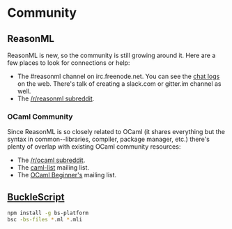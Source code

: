 # Community

## ReasonML

ReasonML is new, so the community is still growing around it. Here are a few places to look for connections or help:

- The #reasonml channel on irc.freenode.net. You can see the [chat logs](http://irclog.whitequark.org/reasonml/) on the web. There's talk of creating a slack.com or gitter.im channel as well.
- The [/r/reasonml subreddit](http://reddit.com/r/reasonml).

### OCaml Community

Since ReasonML is so closely related to OCaml (it shares everything but the syntax in common--libraries, compiler, package manager, etc.) there's plenty of overlap with existing OCaml community resources:

- The [/r/ocaml subreddit](http://reddit.com/r/ocaml).
- The [caml-list](https://sympa.inria.fr/sympa/arc/caml-list) mailing list.
- The [OCaml Beginner's](http://groups.yahoo.com/group/ocaml_beginners) mailing list.

## [BuckleScript](https://github.com/bloomberg/bucklescript)

```sh
npm install -g bs-platform
bsc -bs-files *.ml *.mli
```

